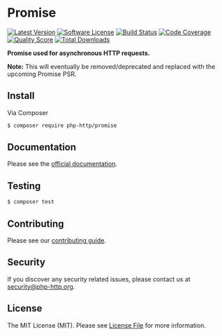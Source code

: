 # Promise

[![Latest Version](https://img.shields.io/github/release/php-http/promise.svg?style=flat-square)](https://github.com/php-http/promise/releases)
[![Software License](https://img.shields.io/badge/license-MIT-brightgreen.svg?style=flat-square)](LICENSE)
[![Build Status](https://github.com/php-http/promise/actions/workflows/tests.yml/badge.svg?branch=1.x)](https://github.com/php-http/promise/actions/workflows/tests.yml)
[![Code Coverage](https://img.shields.io/scrutinizer/coverage/g/php-http/promise.svg?style=flat-square)](https://scrutinizer-ci.com/g/php-http/promise)
[![Quality Score](https://img.shields.io/scrutinizer/g/php-http/promise.svg?style=flat-square)](https://scrutinizer-ci.com/g/php-http/promise)
[![Total Downloads](https://img.shields.io/packagist/dt/php-http/promise.svg?style=flat-square)](https://packagist.org/packages/php-http/promise)

**Promise used for asynchronous HTTP requests.**

**Note:** This will eventually be removed/deprecated and replaced with the upcoming Promise PSR.


## Install

Via Composer

``` bash
$ composer require php-http/promise
```


## Documentation

Please see the [official documentation](http://docs.php-http.org/en/latest/components/promise.html).


## Testing

``` bash
$ composer test
```


## Contributing

Please see our [contributing guide](http://docs.php-http.org/en/latest/development/contributing.html).


## Security

If you discover any security related issues, please contact us at [security@php-http.org](mailto:security@php-http.org).


## License

The MIT License (MIT). Please see [License File](LICENSE) for more information.
